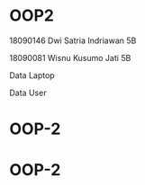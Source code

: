 # OOP2
18090146 Dwi Satria Indriawan 5B

18090081 Wisnu Kusumo Jati 5B

Data Laptop

Data User
# OOP-2
# OOP-2
